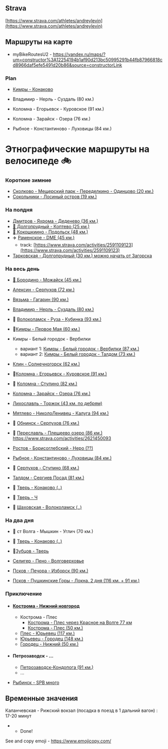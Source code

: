 ## Strava
[https://www.strava.com/athletes/andreylevin](https://www.strava.com/athletes/andreylevin)

## Маршруты на карте

 - myBikeRoutesU2  - https://yandex.ru/maps/?um=constructor%3A12254194b1af90d213bc50995291b44fb87966818cd8966daf5efe5491d20b86&source=constructorLink

### Plan

- [Кимры - Конаково](kimry-konakovo.md)

- Владимир - Нерль - Суздаль (80 км.)
- Коломна - Егорьевск - Куровское (91 км.)
- Коломна - Зарайск - Озера (76 км.)
- Рыбное - Константиново - Луховицы (84 км.)


# Этнографические маршруты на велосипеде 🚲

### Короткие зимние

- [Сколково - Мещерский парк - Переделкино - Одинцово (20 км.)](https://www.strava.com/routes/22625621)
- [Сокольники - Лосиный остров (19 км.)](https://www.strava.com/routes/22625704)


### На полдня
- [Дмитров - Яхрома - Деденево (36 км.)](https://www.strava.com/routes/15133399)
- [🗽 Долгопрудный - Коптево (25 км.)](https://www.strava.com/routes/18523786)
- [🦁 Кокошкиино - Подольск (48 км.)](https://www.strava.com/routes/16639737)
- ✈️ [Раменское - DME (45 км.)](https://www.strava.com/routes/16639672)
  - track: [https://www.strava.com/activities/2591109123](https://www.strava.com/activities/2591109123)
- [Тарковская - Долгопрудный (30 км.) можно начать от Загорска](https://www.strava.com/routes/18523928)


### На весь день

- [🍓 Бородино - Можайск (45 км.)](https://www.strava.com/routes/15133081)
- [Алексин - Серпухов (72 км.)](aleksin-tarusa-serpuhov.md)
- [Вязьма - Гагарин (90 км.)](https://www.strava.com/routes/16767454)
- [Владимир - Нерль - Суздаль (80 км.)](vladimir-nerl-suzdal.md)
- 🤟 [Волоколамск - Руза - Кубинка (93 км.)](volokolamsk-rusa-kubinka.md)
- 🤟[Кимры - Первое Мая (60 км.)](https://www.strava.com/routes/16638214)
- Кимры - Белый городок - Вербилки
  - вариант 1: [Кимры - Белый городок - Вербилки (87 км.)](https://www.strava.com/routes/16638108) 
  - вариант 2: [Кимры - Белый городок - Талдом (73 км.)](https://www.strava.com/routes/15132567)
- [Клин - Солнечногорск (62 км.)](https://www.strava.com/routes/15129680)
- 🤟[Коломна - Егорьевск - Куровское (91 км.)](kolomna-kurovskoe.md)
- 🙈 [Коломна - Ступино (82 км.)](kolomna-stupino.md)
- [Коломна - Зарайск - Озера (76 км.)](https://www.strava.com/routes/15132167)
- [Лихославль - Торжок (43 км. по дебрям)](https://www.strava.com/routes/15130089)
- [Мятлево - НиколоЛенивец - Калуга (94 км.)](mytlevo-nokolo-lenivets-kaluga.md)
- 🤟 [Обнинск - Серпухов (76 км.)](https://www.strava.com/routes/15163010)
- 🤟 [Переславль - Плещеево озеро (86 км.)](pereslavl-plesheevov-ozero.md) https://www.strava.com/activities/2621450093

- [Ростов - Борисоглебский - Неро (??) ](https://www.strava.com/routes/15129947)
- [Рыбное - Константиново - Луховицы (84 км.)](https://www.strava.com/routes/15198844) 
- 🐃 [Серпухов - Ступино (68 км.)](stupino-serpuhov.md)
- [Талдом - Сергиев Посад (81 км.)](https://www.strava.com/routes/16638140)
- 🤟 [Тверь - Конаково (..)]()
- 🤟 [Тверь - Ч ]()
- 🤟 [Шаховская - Волоколамск (..)]()

### На два дня

- 🤟 ст Волга - Мышкин - Углич (70 км.)

- 🤟 [Тверь - Конаково (..)]()

- 🤟[Зубцов - Тверь ](tver-staritsa-zubtsov.md)

- [Селигер - Пено - Волговерховье](https://www.strava.com/routes/15130341)

- [Псков - Печора - Изборск (90 км.)](pskov-pechora-izborsk.md)

- [Псков - Пушкинские Горы - Локна. 2 дня (116 км. + 91 км.)](pskov-pushkinskiyegory-loknya.md)




### Приключение

- #### [Кострома - Нижний новгород](kostroma-nizhniy.md)
  - Кострома - Плес
    - [Кострома - Плес через Красное на Волге 77 км](https://www.strava.com/routes/17328744)
    - [Кострома - Плес (50 км.)](https://www.strava.com/routes/17328589)
  - [Плес - Юрьевец (117 км.)](https://www.strava.com/routes/17329026)
  - [Юрьевец - Городец (148 км.)](https://www.strava.com/routes/17329137)
  - [Городец - Нижний (50 км.)](https://www.strava.com/routes/17329153) 


- #### Петрозаводск - ...
  - [Петрозаводск-Кондопога (91 км.)](https://www.strava.com/routes/17409938)
  - ...
- [Рыбинск - SPB много]()


## Временные значения

Каланчевская - Рижский вокзал (посадка в поезд в 1 дальний вагон) : 17-20 минут

* - Done!

See and copy emoji - https://www.emojicopy.com/
